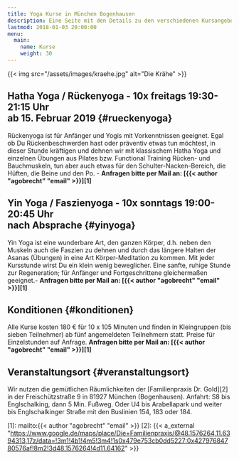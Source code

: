 ```yaml
---
title: Yoga Kurse in München Bogenhausen
description: Eine Seite mit den Details zu den verschiedenen Kursangeboten sowie aktuelle Termine
lastmod: 2018-01-03 20:00:00
menu:
  main:
    name: Kurse
    weight: 30
---
```


{{< img src="/assets/images/kraehe.jpg" alt="Die Krähe" >}}


## Hatha Yoga / Rückenyoga - 10x freitags 19:30-21:15 Uhr <br/>ab 15. Februar 2019 {#rueckenyoga}

Rückenyoga ist für Anfänger und Yogis mit Vorkenntnissen geeignet. Egal ob Du Rückenbeschwerden hast oder präventiv etwas tun möchtest, in dieser Stunde kräftigen und dehnen wir mit klassischem Hatha Yoga und einzelnen Übungen aus Pilates bzw. Functional Training Rücken- und Bauchmuskeln, tun aber auch etwas für den Schulter-Nacken-Bereich, die Hüften, die Beine und den Po.  - **Anfragen bitte per Mail an: [{{< author "agobrecht" "email" >}}][1]**


## Yin Yoga / Faszienyoga - 10x sonntags 19:00-20:45 Uhr <br/>nach Absprache {#yinyoga}

Yin Yoga ist eine wunderbare Art, den ganzen Körper, d.h. neben den Muskeln auch die Faszien zu dehnen und durch das längere Halten der Asanas (Übungen) in eine Art Körper-Meditation zu kommen. Mit jeder Kursstunde wirst Du ein klein wenig beweglicher. Eine sanfte, ruhige Stunde zur Regeneration; für Anfänger und Fortgeschrittene gleichermaßen geeignet.- **Anfragen bitte per Mail an: [{{< author "agobrecht" "email" >}}][1]**


## Konditionen {#konditionen}

Alle Kurse kosten 180 € für 10 x 105 Minuten und finden in Kleingruppen (bis sieben Teilnehmer) ab fünf angemeldeten Teilnehmern statt. Preise für Einzelstunden auf Anfrage.  **Anfragen bitte per Mail an: [{{< author "agobrecht" "email" >}}][1]**


## Veranstaltungsort {#veranstaltungsort}

Wir nutzen die gemütlichen Räumlichkeiten der [Familienpraxis Dr. Gold][2] in der Freischützstraße 9 in 81927 München (Bogenhausen). Anfahrt: S8 bis Englschalking, dann 5 Min. Fußweg. Oder U4 bis Arabellapark und weiter bis Englschalkinger Straße mit den Buslinien 154, 183 oder 184.


[1]: mailto:{{< author "agobrecht" "email" >}}
[2]: {{< a_external "https://www.google.de/maps/place/Die+Familienpraxis/@48.1576264,11.6394313,17z/data=!3m1!4b1!4m5!3m4!1s0x479e753cb0dd5227:0x42797684780576af!8m2!3d48.1576264!4d11.64162" >}}
